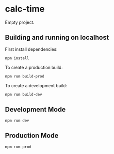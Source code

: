 # calc-time

Empty project.

## Building and running on localhost

First install dependencies:

```sh
npm install
```

To create a production build:

```sh
npm run build-prod
```

To create a development build:

```sh
npm run build-dev
```

## Development Mode

```sh
npm run dev
```


## Production Mode

```sh
npm run prod
```
